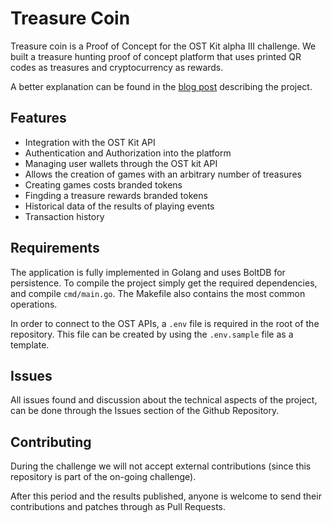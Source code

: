 # Treasure Coin

Treasure coin is a Proof of Concept for the OST Kit alpha III challenge. We built a treasure hunting proof of concept platform that uses printed QR codes as treasures and cryptocurrency as rewards.

A better explanation can be found in the [blog post](https://medium.com/@pdomingos.costa/tresurecoin-ost-kit-alpha-phase-iii-f66705ddfd84) describing the project.

## Features

- Integration with the OST Kit API
- Authentication and Authorization into the platform
- Managing user wallets through the OST kit API
- Allows the creation of games with an arbitrary number of treasures
- Creating games costs branded tokens
- Fingding a treasure rewards branded tokens
- Historical data of the results of playing events
- Transaction history

## Requirements

The application is fully implemented in Golang and uses BoltDB for persistence. To compile the project simply get the required dependencies, and compile `cmd/main.go`. The Makefile also contains the most common operations.

In order to connect to the OST APIs, a `.env` file is required in the root of the repository. This file can be created by using the `.env.sample` file as a template.

## Issues

All issues found and discussion about the technical aspects of the project, can be done through the Issues section of the Github Repository.

## Contributing

During the challenge we will not accept external contributions (since this repository is part of the on-going challenge).

After this period and the results published, anyone is welcome to send their contributions and patches through as Pull Requests.
